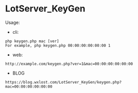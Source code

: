 # LotServer_KeyGen


Usage: 
  - cli: 
  ```
  php keygen.php mac [ver]
  For example, php keygen.php 00:00:00:00:00:00 1
  ```
  - web:
  ```
  http://example.com/keygen.php?ver=1&mac=00:00:00:00:00:00
  ```
  - BLOG
  ```
  https://blog.wxlost.com/LotServer_KeyGen/keygen.php?mac=00:00:00:00:00:00

  ```
